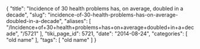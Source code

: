{
    "title": "Incidence of 30 health problems has, on average, doubled in a decade",
    "slug": "incidence-of-30-health-problems-has-on-average-doubled-in-a-decade",
    "aliases": [
        "/Incidence+of+30+health+problems+has+on+average+doubled+in+a+decade",
        "/5721"
    ],
    "tiki_page_id": 5721,
    "date": "2014-08-24",
    "categories": [
        "old name"
    ],
    "tags": [
        "old name"
    ]
}